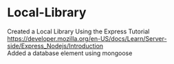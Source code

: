 # Local-Library
Created a Local Library Using the Express Tutorial https://developer.mozilla.org/en-US/docs/Learn/Server-side/Express_Nodejs/Introduction
<br>
Added a database element using mongoose
